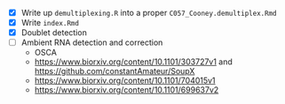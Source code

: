 - [x] Write up `demultiplexing.R` into a proper `C057_Cooney.demultiplex.Rmd`
- [x] Write `index.Rmd`
- [x] Doublet detection
- [ ] Ambient RNA detection and correction
  - OSCA
  - https://www.biorxiv.org/content/10.1101/303727v1 and https://github.com/constantAmateur/SoupX
  - https://www.biorxiv.org/content/10.1101/704015v1
  - https://www.biorxiv.org/content/10.1101/699637v2
  
